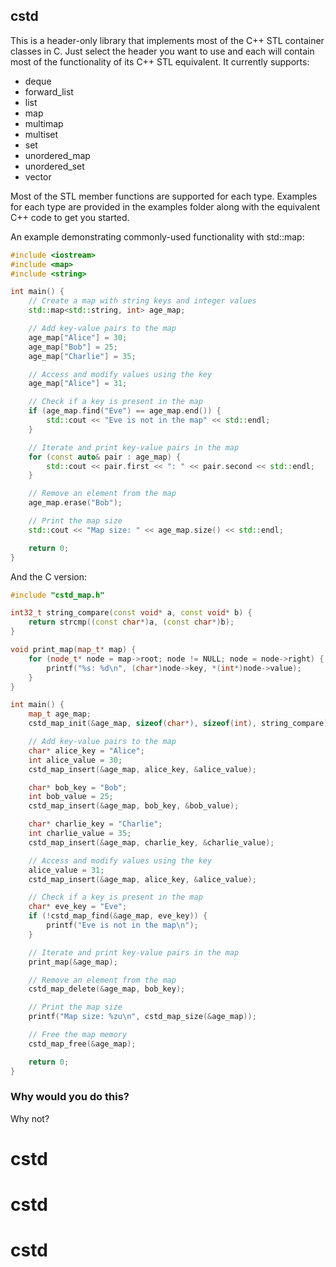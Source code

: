 ## cstd
This is a header-only library that implements most of the C++ STL container classes in C. Just select the header you want to use and each will contain most of the functionality of its C++ STL equivalent. It currently supports:

- deque
- forward_list
- list
- map
- multimap
- multiset
- set
- unordered_map
- unordered_set
- vector

Most of the STL member functions are supported for each type. Examples for each type are provided in the examples folder along with the equivalent C++ code to get you started.

An example demonstrating commonly-used functionality with std::map:
```c++
#include <iostream>
#include <map>
#include <string>

int main() {
    // Create a map with string keys and integer values
    std::map<std::string, int> age_map;

    // Add key-value pairs to the map
    age_map["Alice"] = 30;
    age_map["Bob"] = 25;
    age_map["Charlie"] = 35;

    // Access and modify values using the key
    age_map["Alice"] = 31;

    // Check if a key is present in the map
    if (age_map.find("Eve") == age_map.end()) {
        std::cout << "Eve is not in the map" << std::endl;
    }

    // Iterate and print key-value pairs in the map
    for (const auto& pair : age_map) {
        std::cout << pair.first << ": " << pair.second << std::endl;
    }

    // Remove an element from the map
    age_map.erase("Bob");

    // Print the map size
    std::cout << "Map size: " << age_map.size() << std::endl;

    return 0;
}
```
And the C version:
```c++
#include "cstd_map.h"

int32_t string_compare(const void* a, const void* b) {
    return strcmp((const char*)a, (const char*)b);
}

void print_map(map_t* map) {
    for (node_t* node = map->root; node != NULL; node = node->right) {
        printf("%s: %d\n", (char*)node->key, *(int*)node->value);
    }
}

int main() {
    map_t age_map;
    cstd_map_init(&age_map, sizeof(char*), sizeof(int), string_compare);

    // Add key-value pairs to the map
    char* alice_key = "Alice";
    int alice_value = 30;
    cstd_map_insert(&age_map, alice_key, &alice_value);

    char* bob_key = "Bob";
    int bob_value = 25;
    cstd_map_insert(&age_map, bob_key, &bob_value);

    char* charlie_key = "Charlie";
    int charlie_value = 35;
    cstd_map_insert(&age_map, charlie_key, &charlie_value);

    // Access and modify values using the key
    alice_value = 31;
    cstd_map_insert(&age_map, alice_key, &alice_value);

    // Check if a key is present in the map
    char* eve_key = "Eve";
    if (!cstd_map_find(&age_map, eve_key)) {
        printf("Eve is not in the map\n");
    }

    // Iterate and print key-value pairs in the map
    print_map(&age_map);

    // Remove an element from the map
    cstd_map_delete(&age_map, bob_key);

    // Print the map size
    printf("Map size: %zu\n", cstd_map_size(&age_map));

    // Free the map memory
    cstd_map_free(&age_map);

    return 0;
}
```
### Why would you do this?
Why not?
# cstd
# cstd
# cstd

